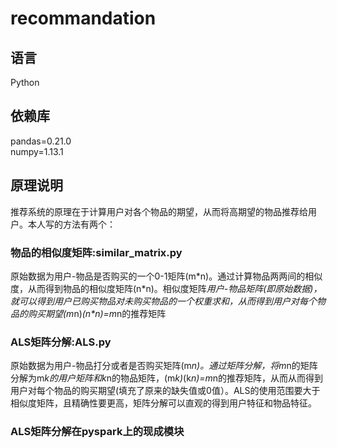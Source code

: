 ﻿# recommandation

## 语言
Python<br>
## 依赖库
pandas=0.21.0<br>
numpy=1.13.1<br>
## 原理说明
推荐系统的原理在于计算用户对各个物品的期望，从而将高期望的物品推荐给用户。本人写的方法有两个：
### 物品的相似度矩阵:similar_matrix.py
原始数据为用户-物品是否购买的一个0-1矩阵(m\*n)。通过计算物品两两间的相似度，从而得到物品的相似度矩阵(n\*n)。相似度矩阵*用户-物品矩阵(即原始数据)，就可以得到用户已购买物品对未购买物品的一个权重求和，从而得到用户对每个物品的购买期望(m*n)*(n\*n)=m*n的推荐矩阵<br>
### ALS矩阵分解:ALS.py
原始数据为用户-物品打分或者是否购买矩阵(m*n)。通过矩阵分解，将m*n的矩阵分解为m*k的用户矩阵和k*n的物品矩阵，(m*k)*(k*n)=m*n的推荐矩阵，从而从而得到用户对每个物品的购买期望(填充了原来的缺失值或0值）。ALS的使用范围要大于相似度矩阵，且精确性要更高，矩阵分解可以直观的得到用户特征和物品特征。<br>
### ALS矩阵分解在pyspark上的现成模块

